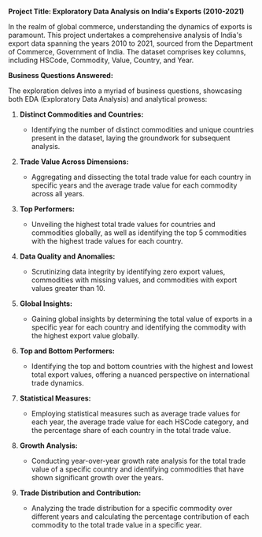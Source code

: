 
**Project Title: Exploratory Data Analysis on India's Exports (2010-2021)**

In the realm of global commerce, understanding the dynamics of exports is paramount. This project undertakes a comprehensive analysis of India's export data spanning the years 2010 to 2021, sourced from the Department of Commerce, Government of India. The dataset comprises key columns, including HSCode, Commodity, Value, Country, and Year.


**Business Questions Answered:**

The exploration delves into a myriad of business questions, showcasing both EDA (Exploratory Data Analysis) and analytical prowess:

1. **Distinct Commodities and Countries:**
   - Identifying the number of distinct commodities and unique countries present in the dataset, laying the groundwork for subsequent analysis.

2. **Trade Value Across Dimensions:**
   - Aggregating and dissecting the total trade value for each country in specific years and the average trade value for each commodity across all years.

3. **Top Performers:**
   - Unveiling the highest total trade values for countries and commodities globally, as well as identifying the top 5 commodities with the highest trade values for each country.

4. **Data Quality and Anomalies:**
   - Scrutinizing data integrity by identifying zero export values, commodities with missing values, and commodities with export values greater than 10.

5. **Global Insights:**
   - Gaining global insights by determining the total value of exports in a specific year for each country and identifying the commodity with the highest export value globally.

6. **Top and Bottom Performers:**
   - Identifying the top and bottom countries with the highest and lowest total export values, offering a nuanced perspective on international trade dynamics.

7. **Statistical Measures:**
   - Employing statistical measures such as average trade values for each year, the average trade value for each HSCode category, and the percentage share of each country in the total trade value.

8. **Growth Analysis:**
   - Conducting year-over-year growth rate analysis for the total trade value of a specific country and identifying commodities that have shown significant growth over the years.

9. **Trade Distribution and Contribution:**
   - Analyzing the trade distribution for a specific commodity over different years and calculating the percentage contribution of each commodity to the total trade value in a specific year.
